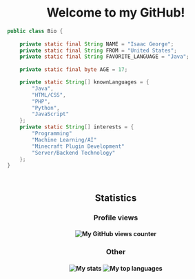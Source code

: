 <h1 align="center">Welcome to my GitHub!</h1>

```java
public class Bio {
    
    private static final String NAME = "Isaac George";
    private static final String FROM = "United States";
    private static final String FAVORITE_LANGUAGE = "Java";
    
    private static final byte AGE = 17;

    private static String[] knownLanguages = {
        "Java",
        "HTML/CSS",
        "PHP",
        "Python",
        "JavaScript"
    };
    private static String[] interests = {
        "Programming"
        "Machine Learning/AI"
        "Minecraft Plugin Development"
        "Server/Backend Technology"
    };
}
```

<h2 align="center"><br/>Statistics</h3>

<h3 align="center">Profile views</h3>
<h4 align="center">
<img src="https://profile-counter.glitch.me/{MrGeoTech}/count.svg" alt="My GitHub views counter" />
</h4>

<h3 align="center">Other</h3>
<h4 align="center">
<img src="https://github-readme-stats.vercel.app/api?username=MrGeoTech&show_icons=true&theme=tokyonight" alt="My stats">
<img src="https://github-readme-stats.vercel.app/api/top-langs/?username=MrGeoTech&langs_count=10&theme=tokyonight&layout=compact" alt="My top languages">
</h4>
<!--
**MrGeoTech/MrGeoTech** is a ✨ _special_ ✨ repository because its `README.md` (this file) appears on your GitHub profile.

Here are some ideas to get you started:

- 🔭 I’m currently working on ...
- 🌱 I’m currently learning ...
- 👯 I’m looking to collaborate on ...
- 🤔 I’m looking for help with ...
- 💬 Ask me about ...
- 📫 How to reach me: ...
- 😄 Pronouns: ...
- ⚡ Fun fact: ...
-->
